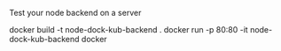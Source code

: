 Test your node backend on a server

docker build -t node-dock-kub-backend .
docker run -p 80:80 -it node-dock-kub-backend
docker 
